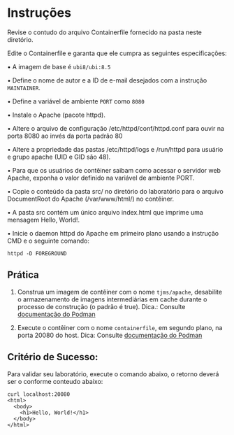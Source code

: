 # Instruções
Revise o contudo do arquivo Containerfile fornecido na pasta neste diretório.

Edite o Containerfile e garanta que ele cumpra as seguintes especificações:

• A imagem de base é ```ubi8/ubi:8.5```

• Define o nome de autor e a ID de e-mail desejados com a instrução ```MAINTAINER```.

• Define a variável de ambiente ```PORT``` como ```8080```

• Instale o Apache (pacote httpd).

• Altere o arquivo de configuração /etc/httpd/conf/httpd.conf para ouvir na porta 8080 ao invés da porta padrão 80

• Altere a propriedade das pastas /etc/httpd/logs e /run/httpd para usuário e grupo apache (UID e GID são 48).

• Para que os usuários de contêiner saibam como acessar o servidor web Apache, exponha o valor definido na variável de ambiente PORT.

• Copie o conteúdo da pasta src/ no diretório do laboratório para o arquivo DocumentRoot do Apache (/var/www/html/) no contêiner.

• A pasta src contém um único arquivo index.html que imprime uma mensagem Hello, World!.

• Inicie o daemon httpd do Apache em primeiro plano usando a instrução CMD e o seguinte comando:
```
httpd -D FOREGROUND
```

## Prática
1. Construa um imagem de contêiner com o nome ```tjms/apache```, desabilite o armazenamento de imagens intermediárias em cache durante o processo de construção (o padrão é true).
Dica.: Consulte [documentação do Podman](https://docs.podman.io/en/latest/markdown/podman-build.1.html)

3. Execute o contêiner com o nome ```containerfile```, em segundo plano, na porta 20080 do host.
Dica: Consulte [documentação do Podman](https://docs.podman.io/en/latest/markdown/podman-run.1.html)

## Critério de Sucesso:
Para validar seu laboratório, execute o comando abaixo, o retorno deverá ser o conforme conteudo abaixo:
```
curl localhost:20080
<html>
  <body>
    <h1>Hello, World!</h1>
  </body>
</html>
```
